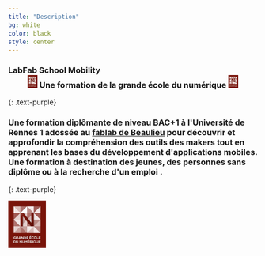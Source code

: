 ```yaml
---
title: "Description"
bg: white
color: black
style: center
---
```


### **LabFab School Mobility**  <center><a href="http://www.economie.gouv.fr/rejoindre-la-grande-ecole-du-numerique"><img src="../img/Grande_ecole_numerique.jpg" height="4%" width="4%"></a> Une formation de la grande école du numérique <a href="http://www.economie.gouv.fr/rejoindre-la-grande-ecole-du-numerique" > <img src="../img/Grande_ecole_numerique.jpg" height="4%" width="4%"/></a></center>
{: .text-purple}


<span class="fa-stack subtlecircle" style="font-size:100px; background:rgba(255,166,0,0.1)">
  <i class="fa fa-circle fa-stack-2x text-white"></i>
  <i class="fa fa-tablet fa-stack-1x text-orange"></i>
</span>



### Une formation **diplômante** de niveau BAC+1 à l'Université de Rennes 1 adossée au [fablab de Beaulieu](http://fablab.istic.univ-rennes1.fr/) pour découvrir et approfondir la compréhension des outils des **makers** tout en apprenant les bases du **développement d'applications mobiles**. Une formation à destination des jeunes, des personnes sans diplôme ou à la recherche d'un emploi .  
{: .text-purple}



<span id="forkongithub">
  <a href="http://www.economie.gouv.fr/rejoindre-la-grande-ecole-du-numerique" class="bg-blue">
  <img src="../img/Grande_ecole_numerique.jpg" height="15%" width="15%"/>
  </a>
</span>
